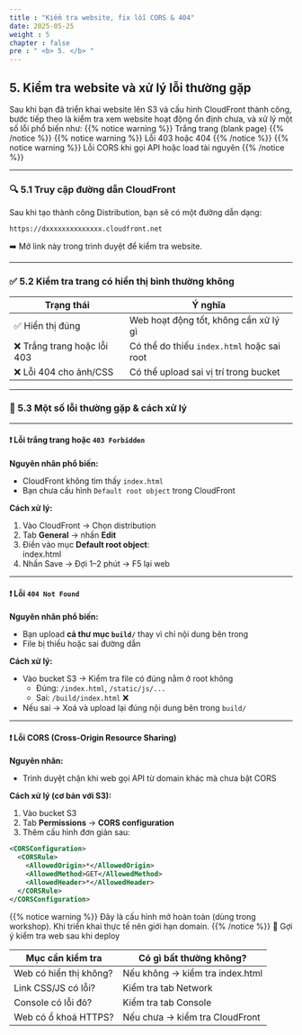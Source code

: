 ```yaml
---
title : "Kiểm tra website, fix lỗi CORS & 404"
date: 2025-05-25 
weight : 5 
chapter : false
pre : " <b> 5. </b> "
---
```


## 5. Kiểm tra website và xử lý lỗi thường gặp

Sau khi bạn đã triển khai website lên S3 và cấu hình CloudFront thành công, bước tiếp theo là kiểm tra xem website hoạt động ổn định chưa, và xử lý một số lỗi phổ biến như:
{{% notice warning %}}
  Trắng trang (blank page)
{{% /notice %}}
{{% notice warning %}}
  Lỗi 403 hoặc 404
{{% /notice %}}
{{% notice warning %}}
  Lỗi CORS khi gọi API hoặc load tài nguyên
{{% /notice %}}

---

### 🔍 5.1 Truy cập đường dẫn CloudFront

Sau khi tạo thành công Distribution, bạn sẽ có một đường dẫn dạng:

```
https://dxxxxxxxxxxxxxx.cloudfront.net
```

➡️ Mở link này trong trình duyệt để kiểm tra website.

---

### ✅ 5.2 Kiểm tra trang có hiển thị bình thường không

| Trạng thái               | Ý nghĩa                                 |
|--------------------------|------------------------------------------|
| ✅ Hiển thị đúng          | Web hoạt động tốt, không cần xử lý gì     |
| ❌ Trắng trang hoặc lỗi 403 | Có thể do thiếu `index.html` hoặc sai root |
| ❌ Lỗi 404 cho ảnh/CSS   | Có thể upload sai vị trí trong bucket     |

---

### 🧪 5.3 Một số lỗi thường gặp & cách xử lý

---

#### ❗ Lỗi trắng trang hoặc `403 Forbidden`

**Nguyên nhân phổ biến:**
- CloudFront không tìm thấy `index.html`
- Bạn chưa cấu hình `Default root object` trong CloudFront

**Cách xử lý:**
1. Vào CloudFront → Chọn distribution
2. Tab **General** → nhấn **Edit**
3. Điền vào mục **Default root object**:  
index.html
4. Nhấn Save → Đợi 1–2 phút → F5 lại web

---

#### ❗ Lỗi `404 Not Found`

**Nguyên nhân phổ biến:**
- Bạn upload **cả thư mục `build/`** thay vì chỉ nội dung bên trong
- File bị thiếu hoặc sai đường dẫn

**Cách xử lý:**
- Vào bucket S3 → Kiểm tra file có đúng nằm ở root không
  - Đúng: `/index.html`, `/static/js/...`
  - Sai: `/build/index.html` ❌
- Nếu sai → Xoá và upload lại đúng nội dung bên trong `build/`

---

#### ❗ Lỗi CORS (Cross-Origin Resource Sharing)

**Nguyên nhân:**
- Trình duyệt chặn khi web gọi API từ domain khác mà chưa bật CORS

**Cách xử lý (cơ bản với S3):**
1. Vào bucket S3
2. Tab **Permissions** → **CORS configuration**
3. Thêm cấu hình đơn giản sau:

```xml
<CORSConfiguration>
  <CORSRule>
    <AllowedOrigin>*</AllowedOrigin>
    <AllowedMethod>GET</AllowedMethod>
    <AllowedHeader>*</AllowedHeader>
  </CORSRule>
</CORSConfiguration>
```
{{% notice warning %}}
  Đây là cấu hình mở hoàn toàn (dùng trong workshop). Khi triển khai thực tế nên giới hạn domain.
{{% /notice %}}
🧪 Gợi ý kiểm tra web sau khi deploy

| Mục cần kiểm tra         | Có gì bất thường không?                |
|-------------------------|-----------------------------------------|
| Web có hiển thị không?  | Nếu không → kiểm tra index.html         |
| Link CSS/JS có lỗi?     | Kiểm tra tab Network                    |
| Console có lỗi đỏ?      | Kiểm tra tab Console                    |
| Web có ổ khoá HTTPS?    | Nếu chưa → kiểm tra CloudFront          |